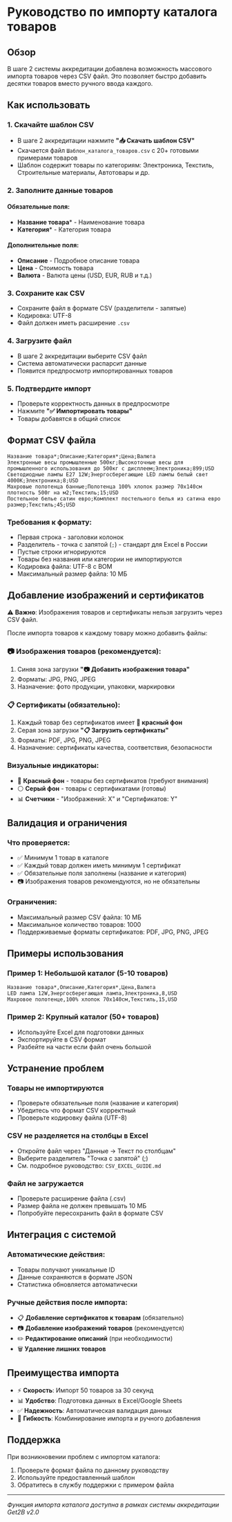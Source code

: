 # Руководство по импорту каталога товаров

## Обзор

В шаге 2 системы аккредитации добавлена возможность массового импорта товаров через CSV файл. Это позволяет быстро добавить десятки товаров вместо ручного ввода каждого.

## Как использовать

### 1. Скачайте шаблон CSV
- В шаге 2 аккредитации нажмите **"📥 Скачать шаблон CSV"**
- Скачается файл `Шаблон_каталога_товаров.csv` с 20+ готовыми примерами товаров
- Шаблон содержит товары по категориям: Электроника, Текстиль, Строительные материалы, Автотовары и др.

### 2. Заполните данные товаров

#### Обязательные поля:
- **Название товара*** - Наименование товара
- **Категория*** - Категория товара

#### Дополнительные поля:
- **Описание** - Подробное описание товара
- **Цена** - Стоимость товара
- **Валюта** - Валюта цены (USD, EUR, RUB и т.д.)

### 3. Сохраните как CSV
- Сохраните файл в формате CSV (разделители - запятые)
- Кодировка: UTF-8
- Файл должен иметь расширение `.csv`

### 4. Загрузите файл
- В шаге 2 аккредитации выберите CSV файл
- Система автоматически распарсит данные
- Появится предпросмотр импортированных товаров

### 5. Подтвердите импорт
- Проверьте корректность данных в предпросмотре
- Нажмите **"✅ Импортировать товары"**
- Товары добавятся в общий список

## Формат CSV файла

```csv
Название товара*;Описание;Категория*;Цена;Валюта
Электронные весы промышленные 500кг;Высокоточные весы для промышленного использования до 500кг с дисплеем;Электроника;899;USD
Светодиодные лампы E27 12W;Энергосберегающие LED лампы белый свет 4000K;Электроника;8;USD
Махровые полотенца банные;Полотенца 100% хлопок размер 70x140см плотность 500г на м2;Текстиль;15;USD
Постельное белье сатин евро;Комплект постельного белья из сатина евро размер;Текстиль;45;USD
```

### Требования к формату:
- Первая строка - заголовки колонок
- Разделитель - точка с запятой (`;`) - стандарт для Excel в России
- Пустые строки игнорируются
- Товары без названия или категории не импортируются
- Кодировка файла: UTF-8 с BOM
- Максимальный размер файла: 10 МБ

## Добавление изображений и сертификатов

⚠️ **Важно**: Изображения товаров и сертификаты нельзя загрузить через CSV файл.

После импорта товаров к каждому товару можно добавить файлы:

### 📷 Изображения товаров (рекомендуется):
1. Синяя зона загрузки **"📷 Добавить изображения товара"**
2. Форматы: JPG, PNG, JPEG
3. Назначение: фото продукции, упаковки, маркировки

### 📋 Сертификаты (обязательно):
1. Каждый товар без сертификатов имеет **🔴 красный фон**
2. Серая зона загрузки **"📋 Загрузить сертификаты"**
3. Форматы: PDF, JPG, PNG, JPEG
4. Назначение: сертификаты качества, соответствия, безопасности

### Визуальные индикаторы:
- 🔴 **Красный фон** - товары без сертификатов (требуют внимания)
- ⚪ **Серый фон** - товары с сертификатами (готовы)
- 📊 **Счетчики** - "Изображений: X" и "Сертификатов: Y"

## Валидация и ограничения

### Что проверяется:
- ✅ Минимум 1 товар в каталоге
- ✅ Каждый товар должен иметь минимум 1 сертификат
- ✅ Обязательные поля заполнены (название и категория)
- 📷 Изображения товаров рекомендуются, но не обязательны

### Ограничения:
- Максимальный размер CSV файла: 10 МБ
- Максимальное количество товаров: 1000
- Поддерживаемые форматы сертификатов: PDF, JPG, PNG, JPEG

## Примеры использования

### Пример 1: Небольшой каталог (5-10 товаров)
```csv
Название товара*,Описание,Категория*,Цена,Валюта
LED лампа 12W,Энергосберегающая лампа,Электроника,8,USD
Махровое полотенце,100% хлопок 70x140см,Текстиль,15,USD
```

### Пример 2: Крупный каталог (50+ товаров)
- Используйте Excel для подготовки данных
- Экспортируйте в CSV формат
- Разбейте на части если файл очень большой

## Устранение проблем

### Товары не импортируются
- Проверьте обязательные поля (название и категория)
- Убедитесь что формат CSV корректный
- Проверьте кодировку файла (UTF-8)

### CSV не разделяется на столбцы в Excel
- Откройте файл через "Данные → Текст по столбцам"
- Выберите разделитель "Точка с запятой" (;)
- См. подробное руководство: `CSV_EXCEL_GUIDE.md`

### Файл не загружается
- Проверьте расширение файла (.csv)
- Размер файла не должен превышать 10 МБ
- Попробуйте пересохранить файл в формате CSV

## Интеграция с системой

### Автоматические действия:
- Товары получают уникальные ID
- Данные сохраняются в формате JSON
- Статистика обновляется автоматически

### Ручные действия после импорта:
- 📋 **Добавление сертификатов к товарам** (обязательно)
- 📷 **Добавление изображений товаров** (рекомендуется)
- ✏️ **Редактирование описаний** (при необходимости)
- 🗑️ **Удаление лишних товаров**

## Преимущества импорта

- ⚡ **Скорость**: Импорт 50 товаров за 30 секунд
- 📊 **Удобство**: Подготовка данных в Excel/Google Sheets
- ✅ **Надежность**: Автоматическая валидация данных
- 🔄 **Гибкость**: Комбинирование импорта и ручного добавления

## Поддержка

При возникновении проблем с импортом каталога:
1. Проверьте формат файла по данному руководству
2. Используйте предоставленный шаблон
3. Обратитесь в службу поддержки с примером файла

---

*Функция импорта каталога доступна в рамках системы аккредитации Get2B v2.0* 